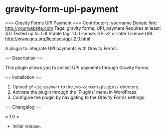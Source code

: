 # gravity-form-upi-payment

=== Gravity Forms UPI Payment ===
Contributors: yourname
Donate link: http://yourwebsite.com
Tags: gravity forms, UPI, payment
Requires at least: 4.0
Tested up to: 5.8
Stable tag: 1.0
License: GPLv2 or later
License URI: http://www.gnu.org/licenses/gpl-2.0.html

A plugin to integrate UPI payments with Gravity Forms.

== Description ==

This plugin allows you to collect UPI payments through Gravity Forms.

== Installation ==

1. Upload `gf-upi-payment` to the `/wp-content/plugins/` directory.
2. Activate the plugin through the 'Plugins' menu in WordPress.
3. Configure the plugin by navigating to the Gravity Forms settings.

== Changelog ==

= 1.0 =
* Initial release.
